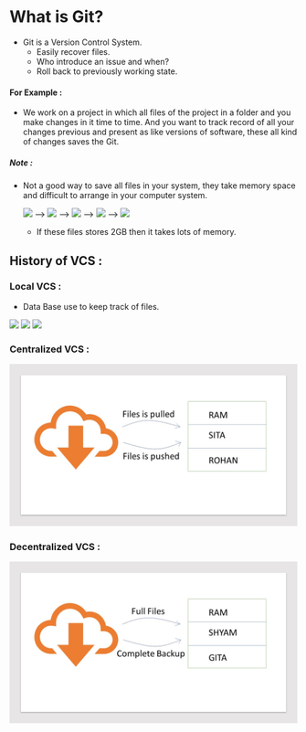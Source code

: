 # What is Git?
* Git is a Version Control System.
    - Easily recover files.
    - Who introduce an issue and when?
    - Roll back to previously working state.
#### For Example :
* We work on a project in which all files of the project in a folder and you make changes in it time to time. And you want to track record of all your changes previous and present as like versions of software, these all kind of changes saves the Git.

##### Note :
* Not a good way to save all files in your system, they take memory space and difficult to arrange in your computer system.

    <img src = "https://img.shields.io/badge/-project.zip-blue" /> --> <img src = "https://img.shields.io/badge/-projectFinal.zip-blue" /> --> <img src = "https://img.shields.io/badge/-project--f--Final.zip-blue" /> --> <img src = "https://img.shields.io/badge/-project--f--Final.zip-blue" /> --> <img src = "https://img.shields.io/badge/-project--18oct.zip-blue" />
    * If these files stores 2GB then it takes lots of memory.

## History of VCS :
### Local VCS :
* Data Base use to keep track of files.

<img src="https://img.shields.io/badge/Pros-You%20can%20track%20files%20and%20rollback%20to%20your%20previous%20changes.-brightgreen"/>

<img src="https://img.shields.io/badge/Cons-Only%20you%20can%20track%20files%20and%20rollback%20to%20your%20previous%20changes.-red"/>

<img src="https://img.shields.io/badge/Cons-If%20you%20loose%20HardDisk%20everything%20will%20be%20lost.-red" />

### Centralized VCS :
![Centralized VCS](Centralized-VCS.jpg)

### Decentralized VCS :
![Decentralized VCS](Decentralized-VCS.jpg)